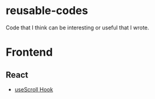 # reusable-codes

Code that I think can be interesting or useful that I wrote.

# Frontend

## React

- [useScroll Hook](https://github.com/HamadTheIronside/reusable-codes/blob/main/hooks/useScroll.js)

